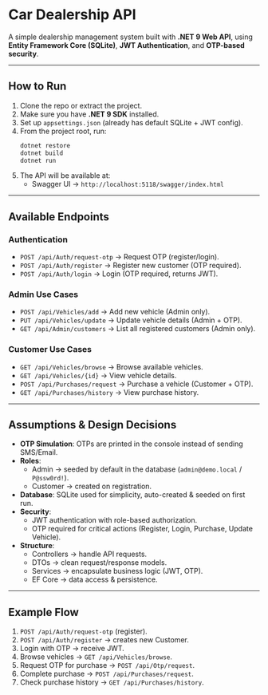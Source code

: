 # Car Dealership API

A simple dealership management system built with **.NET 9 Web API**, using **Entity Framework Core (SQLite)**, **JWT Authentication**, and **OTP-based security**.

---

## How to Run

1. Clone the repo or extract the project.
2. Make sure you have **.NET 9 SDK** installed.
3. Set up `appsettings.json` (already has default SQLite + JWT config).
4. From the project root, run:
   ```bash
   dotnet restore
   dotnet build
   dotnet run
   ```
5. The API will be available at:
   - Swagger UI → `http://localhost:5118/swagger/index.html`

---

## Available Endpoints

### Authentication

- `POST /api/Auth/request-otp` → Request OTP (register/login).
- `POST /api/Auth/register` → Register new customer (OTP required).
- `POST /api/Auth/login` → Login (OTP required, returns JWT).

### Admin Use Cases

- `POST /api/Vehicles/add` → Add new vehicle (Admin only).
- `PUT /api/Vehicles/update` → Update vehicle details (Admin + OTP).
- `GET /api/Admin/customers` → List all registered customers (Admin only).

### Customer Use Cases

- `GET /api/Vehicles/browse` → Browse available vehicles.
- `GET /api/Vehicles/{id}` → View vehicle details.
- `POST /api/Purchases/request` → Purchase a vehicle (Customer + OTP).
- `GET /api/Purchases/history` → View purchase history.

---

## Assumptions & Design Decisions

- **OTP Simulation**: OTPs are printed in the console instead of sending SMS/Email.
- **Roles**:
  - Admin → seeded by default in the database (`admin@demo.local` / `P@ssw0rd!`).
  - Customer → created on registration.
- **Database**: SQLite used for simplicity, auto-created & seeded on first run.
- **Security**:
  - JWT authentication with role-based authorization.
  - OTP required for critical actions (Register, Login, Purchase, Update Vehicle).
- **Structure**:
  - Controllers → handle API requests.
  - DTOs → clean request/response models.
  - Services → encapsulate business logic (JWT, OTP).
  - EF Core → data access & persistence.

---

## Example Flow

1. `POST /api/Auth/request-otp` (register).
2. `POST /api/Auth/register` → creates new Customer.
3. Login with OTP → receive JWT.
4. Browse vehicles → `GET /api/Vehicles/browse`.
5. Request OTP for purchase → `POST /api/Otp/request`.
6. Complete purchase → `POST /api/Purchases/request`.
7. Check purchase history → `GET /api/Purchases/history`.
